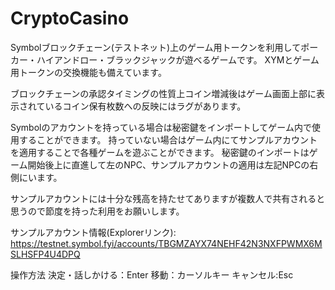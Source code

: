 # CryptoCasino
Symbolブロックチェーン(テストネット)上のゲーム用トークンを利用してポーカー・ハイアンドロー・ブラックジャックが遊べるゲームです。
XYMとゲーム用トークンの交換機能も備えています。

ブロックチェーンの承認タイミングの性質上コイン増減後はゲーム画面上部に表示されているコイン保有枚数への反映にはラグがあります。

Symbolのアカウントを持っている場合は秘密鍵をインポートしてゲーム内で使用することができます。
持っていない場合はゲーム内にてサンプルアカウントを適用することで各種ゲームを遊ぶことができます。
秘密鍵のインポートはゲーム開始後上に直進して左のNPC、サンプルアカウントの適用は左記NPCの右側にいます。

サンプルアカウントには十分な残高を持たせてありますが複数人で共有されると思うので節度を持った利用をお願いします。

サンプルアカウント情報(Explorerリンク): https://testnet.symbol.fyi/accounts/TBGMZAYX74NEHF42N3NXFPWMX6MSLHSFP4U4DPQ

操作方法
決定・話しかける：Enter
移動：カーソルキー
キャンセル:Esc